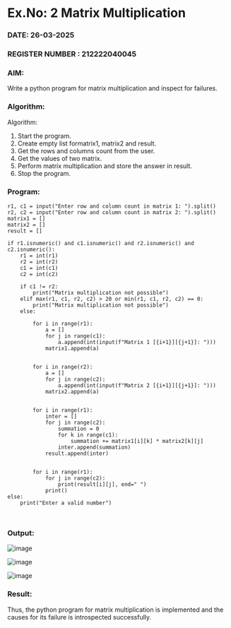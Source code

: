 # Ex.No: 2   Matrix Multiplication 

### DATE: 26-03-2025                                                                    
### REGISTER NUMBER : 212222040045

### AIM: 
Write a python program for matrix multiplication and inspect for failures.
 
### Algorithm:

Algorithm:
1. Start the program.
2. Create empty list formatrix1, matrix2 and result.
3. Get the rows and columns count from the user.
4. Get the values of two matrix.
5. Perform matrix multiplication and store the answer in result.
6. Stop the program.
### Program:

```
r1, c1 = input("Enter row and column count in matrix 1: ").split()
r2, c2 = input("Enter row and column count in matrix 2: ").split()
matrix1 = []
matrix2 = []
result = []

if r1.isnumeric() and c1.isnumeric() and r2.isnumeric() and c2.isnumeric():
    r1 = int(r1)
    r2 = int(r2)
    c1 = int(c1)
    c2 = int(c2)

    if c1 != r2:
        print("Matrix multiplication not possible")
    elif max(r1, c1, r2, c2) > 20 or min(r1, c1, r2, c2) == 0:
        print("Matrix multiplication not possible")
    else:
        
        for i in range(r1):
            a = []
            for j in range(c1):
                a.append(int(input(f"Matrix 1 [{i+1}][{j+1}]: ")))
            matrix1.append(a)

        
        for i in range(r2):
            a = []
            for j in range(c2):
                a.append(int(input(f"Matrix 2 [{i+1}][{j+1}]: ")))
            matrix2.append(a)

        
        for i in range(r1):
            inter = []
            for j in range(c2):
                summation = 0
                for k in range(c1):  
                    summation += matrix1[i][k] * matrix2[k][j]
                inter.append(summation)
            result.append(inter)

        
        for i in range(r1):
            for j in range(c2):
                print(result[i][j], end=" ")
            print()
else:
    print("Enter a valid number")



```






### Output:
![image](https://github.com/user-attachments/assets/30abebe6-a3ae-4351-ba38-c4c71987b28e)

![image](https://github.com/user-attachments/assets/d621ace4-fb59-4619-82b8-b5f007a18630)


![image](https://github.com/user-attachments/assets/d8055ae8-b194-4666-9c23-66d8c096bb79)




### Result:
Thus, the python program for matrix multiplication is implemented and the causes for its failure is introspected successfully.

